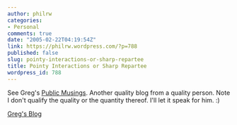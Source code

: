 ```yaml
---
author: philrw
categories:
- Personal
comments: true
date: "2005-02-22T04:19:54Z"
link: https://philrw.wordpress.com/?p=788
published: false
slug: pointy-interactions-or-sharp-repartee
title: Pointy Interactions or Sharp Repartee
wordpress_id: 788
---
```


See Greg's [Public Musings](http://publicmusings.blogspot.com/). Another quality blog from a quality person. Note I don't qualify the quality or the quantity thereof. I'll let it speak for him. :)

[Greg's Blog](http://publicmusings.blogspot.com/)
